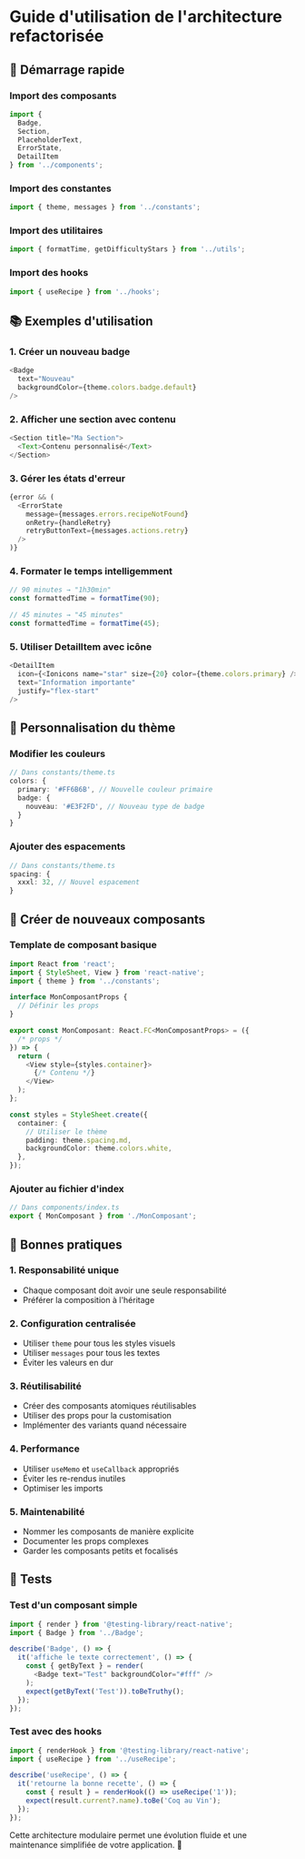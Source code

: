 # Guide d'utilisation de l'architecture refactorisée

## 🚀 Démarrage rapide

### Import des composants
```typescript
import { 
  Badge, 
  Section, 
  PlaceholderText,
  ErrorState,
  DetailItem
} from '../components';
```

### Import des constantes
```typescript
import { theme, messages } from '../constants';
```

### Import des utilitaires
```typescript
import { formatTime, getDifficultyStars } from '../utils';
```

### Import des hooks
```typescript
import { useRecipe } from '../hooks';
```

## 📚 Exemples d'utilisation

### 1. Créer un nouveau badge
```typescript
<Badge 
  text="Nouveau" 
  backgroundColor={theme.colors.badge.default} 
/>
```

### 2. Afficher une section avec contenu
```typescript
<Section title="Ma Section">
  <Text>Contenu personnalisé</Text>
</Section>
```

### 3. Gérer les états d'erreur
```typescript
{error && (
  <ErrorState
    message={messages.errors.recipeNotFound}
    onRetry={handleRetry}
    retryButtonText={messages.actions.retry}
  />
)}
```

### 4. Formater le temps intelligemment
```typescript
// 90 minutes → "1h30min"
const formattedTime = formatTime(90);

// 45 minutes → "45 minutes"  
const formattedTime = formatTime(45);
```

### 5. Utiliser DetailItem avec icône
```typescript
<DetailItem
  icon={<Ionicons name="star" size={20} color={theme.colors.primary} />}
  text="Information importante"
  justify="flex-start"
/>
```

## 🎨 Personnalisation du thème

### Modifier les couleurs
```typescript
// Dans constants/theme.ts
colors: {
  primary: '#FF6B6B', // Nouvelle couleur primaire
  badge: {
    nouveau: '#E3F2FD', // Nouveau type de badge
  }
}
```

### Ajouter des espacements
```typescript
// Dans constants/theme.ts
spacing: {
  xxxl: 32, // Nouvel espacement
}
```

## 🔧 Créer de nouveaux composants

### Template de composant basique
```typescript
import React from 'react';
import { StyleSheet, View } from 'react-native';
import { theme } from '../constants';

interface MonComposantProps {
  // Définir les props
}

export const MonComposant: React.FC<MonComposantProps> = ({ 
  /* props */ 
}) => {
  return (
    <View style={styles.container}>
      {/* Contenu */}
    </View>
  );
};

const styles = StyleSheet.create({
  container: {
    // Utiliser le thème
    padding: theme.spacing.md,
    backgroundColor: theme.colors.white,
  },
});
```

### Ajouter au fichier d'index
```typescript
// Dans components/index.ts
export { MonComposant } from './MonComposant';
```

## 🎯 Bonnes pratiques

### 1. Responsabilité unique
- Chaque composant doit avoir une seule responsabilité
- Préférer la composition à l'héritage

### 2. Configuration centralisée
- Utiliser `theme` pour tous les styles visuels
- Utiliser `messages` pour tous les textes
- Éviter les valeurs en dur

### 3. Réutilisabilité
- Créer des composants atomiques réutilisables
- Utiliser des props pour la customisation
- Implémenter des variants quand nécessaire

### 4. Performance
- Utiliser `useMemo` et `useCallback` appropriés
- Éviter les re-rendus inutiles
- Optimiser les imports

### 5. Maintenabilité
- Nommer les composants de manière explicite
- Documenter les props complexes
- Garder les composants petits et focalisés

## 🧪 Tests

### Test d'un composant simple
```typescript
import { render } from '@testing-library/react-native';
import { Badge } from '../Badge';

describe('Badge', () => {
  it('affiche le texte correctement', () => {
    const { getByText } = render(
      <Badge text="Test" backgroundColor="#fff" />
    );
    expect(getByText('Test')).toBeTruthy();
  });
});
```

### Test avec des hooks
```typescript
import { renderHook } from '@testing-library/react-native';
import { useRecipe } from '../useRecipe';

describe('useRecipe', () => {
  it('retourne la bonne recette', () => {
    const { result } = renderHook(() => useRecipe('1'));
    expect(result.current?.name).toBe('Coq au Vin');
  });
});
```

Cette architecture modulaire permet une évolution fluide et une maintenance simplifiée de votre application. 🎉
